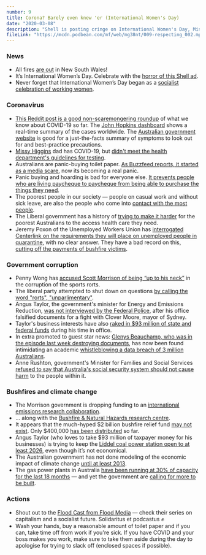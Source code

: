 ```yaml
---
number: 9
title: Corona? Barely even knew 'er (International Women's Day)
date: "2020-03-08"
description: "Shell is posting cringe on International Women's Day, Missy Higgins' dad has Coronavirus, and the Australian government continues their efforts to make corruption a national sport. We try to make sense of the chaos in this blockbuster episode."
fileLink: "https://mcdn.podbean.com/mf/web/mg38nt/009-respecting_002.mp3"
---
```


### News

- All fires [are out](https://twitter.com/nswrfs/status/1234360507919822849) in New South Wales!
- It’s International Women’s Day. Celebrate with the [horror of this Shell ad](https://twitter.com/wheelswordsmith/status/1236027772608245760).
- Never forget that International Women’s Day began as a [socialist celebration of working women](https://www.nationalgeographic.co.uk/history-and-civilisation/2020/03/roots-of-international-womens-day-are-more-radical-you-think).

### Coronavirus

- [This Reddit post is a good non-scaremongering roundup](https://www.reddit.com/r/China_Flu/comments/fbt49e/the_who_sent_25_international_experts_to_china/) of what we know about COVID-19 so far. The [John Hopkins dashboard](https://www.arcgis.com/apps/opsdashboard/index.html#/bda7594740fd40299423467b48e9ecf6) shows a real-time summary of the cases worldwide. The [Australian government website](https://www.health.gov.au/health-topics/novel-coronavirus-2019-ncov) is good for a just-the-facts summary of symptoms to look out for and best-practice precautions.
- [Missy Higgins](https://www.youtube.com/watch?v=qKn7XAMNV-g) dad has COVID-19, but [didn't meet the health department's guidelines for testing](https://thenewdaily.com.au/news/state/vic/2020/03/08/coronavirus-missy-higgins-dad/).
- Australians are panic-buying toilet paper. [As Buzzfeed reports, it started as a media scare](https://www.buzzfeed.com/cameronwilson/toilet-paper-panic-coronavirus-australia-media), now its becoming a real panic.
- Panic buying and hoarding is bad for everyone else. [It prevents people who are living paycheque to paycheque from being able to purchase the things they need](https://www.abc.net.au/radio/programs/the-signal/covid-19-panic/12022402).
- The poorest people in our society — people on casual work and without sick leave, are also the people who come into [contact with the most people](https://twitter.com/abcnews/status/1236462655012917249).
- The Liberal government has a history of [trying to make it harder](https://www.abc.net.au/news/2014-12-09/federal-government-dumps-gp-co-payment/5955012) for the poorest Australians to the access health care they need.
- Jeremy Poxon of the Unemployed Workers Union has [interrogated Centerlink on the requirements they will place on unemployed people in quarantine](https://twitter.com/jeremypoxon/status/1234678166876090370), with no clear answer. They have a bad record on this, [cutting off the payments of bushfire victims](https://www.smh.com.au/politics/federal/government-apologises-for-bushfire-payment-bungle-20200112-p53qs5.html).

### Government corruption

- Penny Wong has [accused Scott Morrison of being “up to his neck”](https://twitter.com/SenatorWong/status/1234397307514179584) in the corruption of the sports rorts.
- The liberal party attempted to shut down on questions [by calling the word "rorts", "unparlimentary"](https://twitter.com/MurrayWatt/status/1234289092738682880).
- Angus Taylor, the government's minister for Energy and Emissions Reduction, [was not interviewed by the Federal Police](https://www.abc.net.au/news/2020-03-02/angus-taylor-says-police-probes-thorough-clover-moore-sydney/12018960), after his office falsified documents for a fight with Clover Moore, mayor of Sydney.
- Taylor's business interests have also [raked in $93 million of state and federal funds](https://theaimn.com/speaking-of-rorts/) during his time in office.
- In extra promoted to guest star news: [Glenys Beauchamp, who was in the episode last week destroying documents](/008-stop-the-floats/), has now been found intimidating an academic [whistleblowing a data breach of 3 million Australians](https://www.theguardian.com/australia-news/2020/mar/08/melbourne-professor-quits-after-health-department-pressures-her-over-data-breach).
- Anne Rushton, government's Minister for Families and Social Services [refused to say that Australia's social security system should not cause harm](https://twitter.com/SenatorSiewert/status/1235452047064891392) to the people within it.

### Bushfires and climate change

- The Morrison government is dropping funding to an [international emissions research collaboration](https://www.theguardian.com/environment/2020/mar/06/morrison-government-to-stop-funding-20m-international-collaboration-on-shift-to-zero-emissions).
- ... along with the [Bushfire & Natural Hazards research centre](https://twitter.com/SenKimCarr/status/1234975399123111937).
- It appears that the much-hyped $2 billion bushfire relief fund [may not exist](https://www.theaustralian.com.au/nation/politics/senate-estimates-labor-accuses-scott-morrisons-2bn-bushfire-fund-of-not-existing/news-story/c6c94eaf2a8f44a1ee0113d868770ea2). Only $400,000 [has been distributed](https://www.smh.com.au/politics/nsw/bushfire-relief-for-business-farms-slows-as-politicians-bicker-over-rules-20200301-p545r5.html) so far.
- Angus Taylor (who loves to take $93 million of taxpayer money for his businesses) is trying to keep the [Liddel coal power station open to at least 2026](https://twitter.com/KetanJ0/status/1234358166466498563), even though it’s not economical.
- The Australian government has not done modeling of the economic impact of climate change [until at least 2013](https://twitter.com/jennymcallister/status/1235347617183420417).
- The gas power plants in Australia [have been running at 30% of capacity for the last 18 months](https://www.theguardian.com/environment/2020/mar/08/expensive-and-underperforming-energy-audit-finds-gas-power-running-well-below-capacity) — and yet the government are [calling for more to be built](/004-methane-clown-posse/).


### Actions

- Shout out to the [Flood Cast from Flood Media](https://www.floodmedia.org/floodcast) — check their series on capitalism and a socialist future. Solidaritus et podcastus ✊
- Wash your hands, buy a reasonable amount of toilet paper and if you can, take time off from work if you're sick. If you have COVID and your boss makes you work, make sure to take them aside during the day to apologise for trying to slack off (enclosed spaces if possible).
